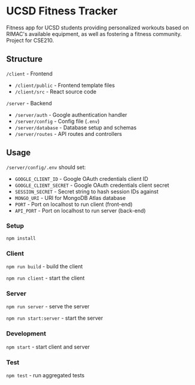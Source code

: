 # UCSD Fitness Tracker
Fitness app for UCSD students providing personalized workouts based on RIMAC's available equipment, as well as fostering a fitness community. Project for CSE210.

## Structure

`/client` - Frontend
* `/client/public` - Frontend template files
* `/client/src` - React source code 

`/server` - Backend
* `/server/auth` - Google authentication handler
* `/server/config` - Config file (`.env`)
* `/server/database` - Database setup and schemas
* `/server/routes` - API routes and controllers


## Usage

`/server/config/.env` should set:
* `GOOGLE_CLIENT_ID` - Google OAuth credentials client ID
* `GOOGLE_CLIENT_SECRET` - Google OAuth credentials client secret
* `SESSION_SECRET` - Secret string to hash session IDs against
* `MONGO_URI` - URI for MongoDB Atlas database
* `PORT` - Port on localhost to run client (front-end)
* `API_PORT` - Port on localhost to run server (back-end)

### Setup

`npm install`

### Client

`npm run build` - build the client

`npm run client` - start the client

### Server

`npm run server` - serve the server

`npm run start:server` - start the server

### Development

`npm start` - start client and server

### Test

`npm test` - run aggregated tests
